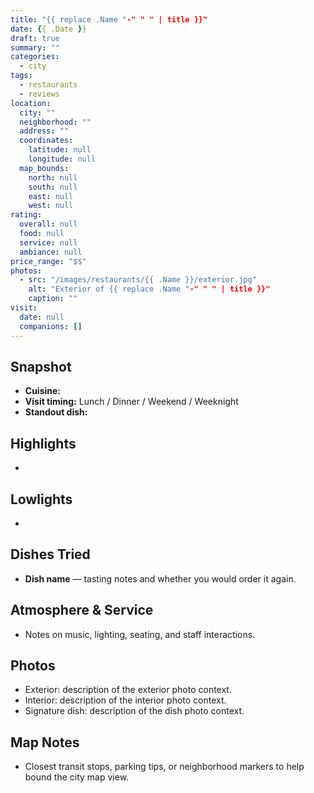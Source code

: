 ```yaml
---
title: "{{ replace .Name "-" " " | title }}"
date: {{ .Date }}
draft: true
summary: ""
categories:
  - city
tags:
  - restaurants
  - reviews
location:
  city: ""
  neighborhood: ""
  address: ""
  coordinates:
    latitude: null
    longitude: null
  map_bounds:
    north: null
    south: null
    east: null
    west: null
rating:
  overall: null
  food: null
  service: null
  ambiance: null
price_range: "$$"
photos:
  - src: "/images/restaurants/{{ .Name }}/exterior.jpg"
    alt: "Exterior of {{ replace .Name "-" " " | title }}"
    caption: ""
visit:
  date: null
  companions: []
---
```


## Snapshot

- **Cuisine:** 
- **Visit timing:** Lunch / Dinner / Weekend / Weeknight
- **Standout dish:** 

## Highlights

- 

## Lowlights

- 

## Dishes Tried

- **Dish name** — tasting notes and whether you would order it again.

## Atmosphere & Service

- Notes on music, lighting, seating, and staff interactions.

## Photos

- Exterior: description of the exterior photo context.
- Interior: description of the interior photo context.
- Signature dish: description of the dish photo context.

## Map Notes

- Closest transit stops, parking tips, or neighborhood markers to help bound the city map view.
